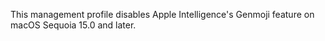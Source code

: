 This management profile disables Apple Intelligence's Genmoji feature on macOS Sequoia 15.0 and later.